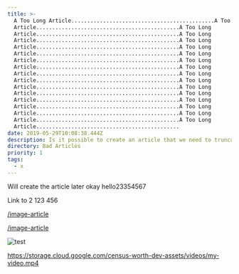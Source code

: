 ```yaml
---
title: >-
  A Too Long Article.............................................A Too Long
  Article.............................................A Too Long
  Article.............................................A Too Long
  Article.............................................A Too Long
  Article.............................................A Too Long
  Article.............................................A Too Long
  Article.............................................A Too Long
  Article.............................................A Too Long
  Article.............................................A Too Long
  Article.............................................A Too Long
  Article.............................................A Too Long
  Article.............................................A Too Long
  Article.............................................A Too Long
  Article.............................................A Too Long
  Article.............................................A Too Long
  Article.............................................A Too Long
  Article.............................................
date: 2019-05-29T10:08:38.444Z
description: Is it possible to create an article that we need to truncate
directory: Bad Articles
priority: 1
tags:
  - x
---
```

Will create the article later okay hello23354567

Link to 2 123 456

[/image-article](/image-article)

[/image-article](/image-article)

![test](/assets/screenshot-2019-06-06-at-15.48.20.png "test")

<https://storage.cloud.google.com/census-worth-dev-assets/videos/my-video.mp4>
